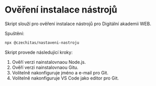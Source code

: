 # Ověření instalace nástrojů

Skript slouží pro ověření instalace nástrojů pro Digitální akademii WEB.

Spuštění:

```bash
npx @czechitas/nastaveni-nastroju
```

Skript provede následující kroky:

1. Ověří verzi nainstalovnaou Node.js.
1. Ověří verzi nainstalovnaou Gitu.
1. Volitelně nakonfiguruje jméno a e-mail pro Git.
1. Volitelně nakonfiguruje VS Code jako editor pro Git.
